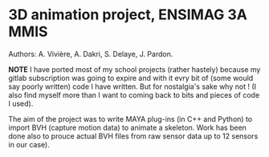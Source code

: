 # 3D animation project, ENSIMAG 3A MMIS 

Authors: A. Vivière, A. Dakri, S. Delaye, J. Pardon. 


**NOTE** I have ported most of my school projects (rather hastely) because my gitlab subscription was going to expire and with it evry bit of (some would say poorly written) code I have written. But for nostalgia's sake why not ! (I also find myself more than I want to coming back to bits and pieces of code I used).

The aim of the project was to write MAYA plug-ins (in C++ and Python) to import BVH (capture motion data) to animate a skeleton. Work has been done also to prouce actual BVH files from raw sensor data up to 12 sensors in our case).
